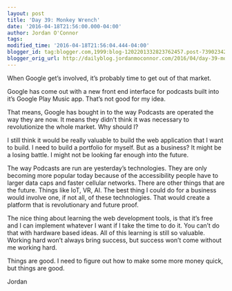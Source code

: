 ```yaml
---
layout: post
title: 'Day 39: Monkey Wrench'
date: '2016-04-18T21:56:00.000-04:00'
author: Jordan O'Connor
tags:
modified_time: '2016-04-18T21:56:04.444-04:00'
blogger_id: tag:blogger.com,1999:blog-1202201332823762457.post-7390234291346710869
blogger_orig_url: http://dailyblog.jordanmoconnor.com/2016/04/day-39-monkey-wrench.html
---
```


When Google get’s involved, it’s probably time to get out of that market.

Google has come out with a new front end interface for podcasts built into it’s Google Play Music app. That’s not good for my idea.

That means, Google has bought in to the way Podcasts are operated the way they are now. It means they didn’t think it was necessary to revolutionize the whole market. Why should I?

I still think it would be really valuable to build the web application that I want to build. I need to build a portfolio for myself. But as a business? It might be a losing battle. I might not be looking far enough into the future.

The way Podcasts are run are yesterday’s technologies. They are only becoming more popular today because of the accessibility people have to larger data caps and faster cellular networks.
There are other things that are the future. Things like IoT, VR, AI. The best thing I could do for a business would involve one, if not all, of these technologies. That would create a platform that is revolutionary and future proof.

The nice thing about learning the web development tools, is that it’s free and I can implement whatever I want if I take the time to do it. You can’t do that with hardware based ideas.
All of this learning is still so valuable. Working hard won’t always bring success, but success won’t come without me working hard.

Things are good. I need to figure out how to make some more money quick, but things are good.

Jordan
